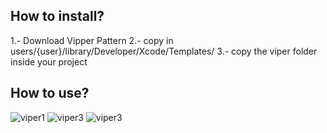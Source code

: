 ## How to install?

1.- Download Vipper Pattern
2.- copy in users/{user}/library/Developer/Xcode/Templates/
3.- copy the viper folder inside your project

## How to use?

![viper1](https://github.com/DJHen2/ViperStructure/tree/main/src/viper1.png)
![viper3](https://github.com/DJHen2/ViperStructure/tree/main/src/viper2.png)
![viper3](https://github.com/DJHen2/ViperStructure/tree/main/src/viper3.png)
